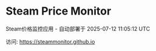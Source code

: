 # Steam Price Monitor

Steam价格监控应用 - 自动部署于 2025-07-12 11:05:12 UTC

访问: https://steammonitor.github.io
